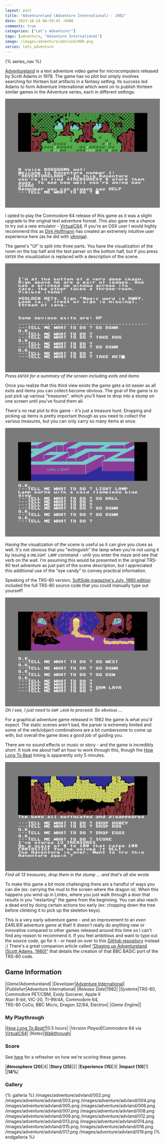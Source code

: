 ```yaml
---
layout: post
title: "Adventureland (Adventure International) - 1982"
date: 2023-10-24 06:59:43 -0400
comments: true
categories: ["Let's Adventure!"]
tags: [adventure, "Adventure International"]
image: /images/adventure/advland/000.png
series: lets_adventure
---
```

{% series_nav %}

[Adventureland](https://en.wikipedia.org/wiki/Adventureland_(video_game)) is a text adventure video game for microcomputers released by Scott Adams in 1978. The game has no plot but simply involves searching for thirteen lost artifacts in a fantasy setting. Its success led Adams to form Adventure International which went on to publish thirteen similar games in the Adventure series, each in different settings.

![](/images/adventure/advland/001.png)

I opted to play the Commodore 64 release of this game as it was a slight upgrade to the original text adventure format. This also gave me a chance to try out a new emulator - [VirtualC64](https://dirkwhoffmann.github.io/virtualc64/). If you're an OSX user I would highly recommend this as [Dirk Hoffmann](https://www.dirkwhoffmann.de/) has created an extremely intuitive user experience here (as he did with [vAmiga](https://dirkwhoffmann.github.io/vAmiga/)).

The game's "UI" is split into three parts. You have the visualization of the room on the top half and the text parser on the bottom half, but if you press `ENTER` the visualization is replaced with a description of the scene.

![](/images/adventure/advland/011.png)
_Press `ENTER` for a summary of the screen including exits and items_

Once you realize that this third view exists the game gets a lot easier as all exits and items you can collect become obvious. The goal of the game is to just pick up various "treasures", which you'll have to drop into a stump on one screen until you've found them all.

There's no real plot to this game - it's just a treasure hunt. Dropping and picking up items is pretty important though as you need to collect the various treasures, but you can only carry so many items at once.

![](/images/adventure/advland/010.png)

Having the visualization of the scene is useful as it can give you clues as well. It's not obvious that you "extinguish" the lamp when you're not using it by issuing a `UNLIGHT LAMP` command - until you enter the maze and see that verb on the wall. I'm assuming this would be presented in the original TRS-80 text adventure as just part of the scene description, but I appreciated this additional use of the "eye candy" to convey practical information.

Speaking of the TRS-80 version, [SoftSide magazine's July, 1980 edition](https://archive.org/details/softside-magazine-22/page/n35/mode/2up?view=theater) included the full TRS-80 source code that you could manually type out yourself!

![](/images/adventure/advland/018.png)
_Oh I see, I just need to `DAM LAVA` to proceed. So obvious ..._

For a graphical adventure game released in 1982 the game is what you'd expect. The static scenes aren't bad, the parser is extremely limited and some of the verb/object combinations are a bit cumbersome to come up with, but overall the game does a good job of guiding you.

There are no sound effects or music or story - and the game is incredibly short. It took me about half an hour to work through this, though the [How Long To Beat](https://howlongtobeat.com/game/23143) timing is apparently only 5 minutes.

![](/images/adventure/advland/020.png)
_Find all 13 treasures, drop them in the stump ... and that's all she wrote_

To make this game a bit more challenging there are a handful of ways you can die (ex: carrying the mud to the screen where the dragon is). When this happens you wind up in Limbo, where you just walk through a door that results in you "restarting" the game from the beginning. You can also reach a dead end by doing certain actions too early (ex: chopping down the tree before climbing it to pick up the skeleton keys).

This is a very early adventure game - and an improvement to an _even EARLIER_ adventure game at that! It doesn't really do anything new or innovative compared to other games released around this time so I can't find any reason to recommend it. If you feel ambitious and want to type out the source code, go for it - or head on over to this [GitHub repository](https://github.com/ahope1/Beeb-Adventureland) instead ;) There's a great companion article called ["Digging up Adventureland (Scott Adams, 1980)"](https://ahopeful.wordpress.com/2020/09/13/digging-up-adventureland-scott-adams-1980/) that details the creation of that BBC BASIC port of the TRS-80 code.



## Game Information

|*Game*|Adventureland|
|*Developer*|[Adventure International](https://en.wikipedia.org/wiki/Adventure_International)|
|*Publisher*|Adventure International|
|*Release Date*|1982|
|*Systems*|TRS-80, Commodore PET/CBM, Exidy Sorcerer, Apple II<br>Atari 8-bit, VIC-20, TI-99/4A, Commodore 64,<br>TRS-80 CoCo, BBC Micro, Dragon 32/64, Electron|
|*Game Engine*||


### My Playthrough

|[*How Long To Beat?*](https://howlongtobeat.com/game/23143)|0.5 hours|
|*Version Played*|Commodore 64 via [VirtualC64](https://dirkwhoffmann.github.io/virtualc64/)|
|*Notes*|[Walkthrough](https://gamefaqs.gamespot.com/c64/572689-adventureland/faqs/72205)|

### Score

See [here](https://www.alexbevi.com/blog/2021/07/28/adventure-games-1980-1999/#scoring) for a refresher on how we're scoring these games.

|**Atmosphere (20)**|4|
|**Story (25)**|2|
|**Experience (15)**|3|
|**Impact (10)**|1|
||**14%**|

### Gallery

{% galleria %}
/images/adventure/advland/002.png
/images/adventure/advland/003.png
/images/adventure/advland/004.png
/images/adventure/advland/005.png
/images/adventure/advland/006.png
/images/adventure/advland/007.png
/images/adventure/advland/008.png
/images/adventure/advland/009.png
/images/adventure/advland/012.png
/images/adventure/advland/013.png
/images/adventure/advland/014.png
/images/adventure/advland/015.png
/images/adventure/advland/016.png
/images/adventure/advland/017.png
/images/adventure/advland/019.png
{% endgalleria %}